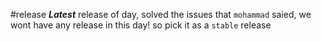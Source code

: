#release ***Latest*** release of day, solved the issues that ``` mohammad ``` saied, we wont have any release in this day! so pick it as a  ``` stable ``` release
